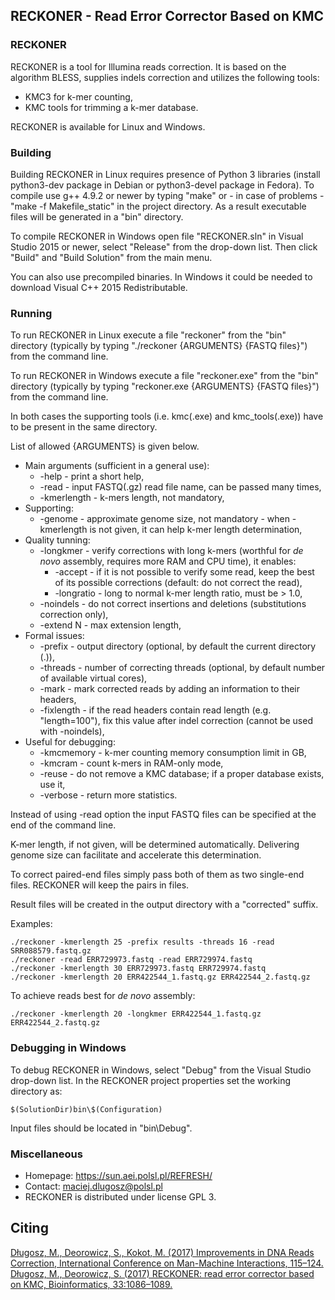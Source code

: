 ## RECKONER - Read Error Corrector Based on KMC
### RECKONER
RECKONER is a tool for Illumina reads correction. It is based
on the algorithm BLESS, supplies indels correction and utilizes the following tools:
+ KMC3 for k-mer counting,
+ KMC tools for trimming a k-mer database.

RECKONER is available for Linux and Windows.

### Building
Building RECKONER in Linux requires presence of Python 3 libraries
(install python3-dev package in Debian or python3-devel package in Fedora).
To compile use g++ 4.9.2 or newer
by typing "make" or - in case of problems - "make -f Makefile_static"
in the project directory. As a result
executable files will be generated in a "bin" directory.

To compile RECKONER in Windows open file "RECKONER.sln"
in Visual Studio 2015 or newer, select "Release" from the drop-down list.
Then click "Build" and "Build Solution" from the main menu.

You can also use precompiled binaries. In Windows it could
be needed to download Visual C++ 2015 Redistributable.

### Running
To run RECKONER in Linux execute a file "reckoner" from the "bin" directory 
(typically by typing "./reckoner {ARGUMENTS} {FASTQ files}") from the command line.

To run RECKONER in Windows execute a file "reckoner.exe" from the "bin" directory
(typically by typing "reckoner.exe {ARGUMENTS} {FASTQ files}") from the command line.

In both cases the supporting tools (i.e. kmc(.exe) and kmc_tools(.exe)) have to be
present in the same directory.

List of allowed {ARGUMENTS} is given below.
+ Main arguments (sufficient in a general use):
	+ -help - print a short help,
	+ -read <FASTQ file> - input FASTQ(.gz) read file name, can be passed many times,
	+ -kmerlength <K> - k-mers length, not mandatory,
+ Supporting:
	+ -genome <G> - approximate genome size, not mandatory - when -kmerlength is not given, it can help k-mer length determination,
+ Quality tunning:
	+ -longkmer - verify corrections with long k-mers (worthful for _de novo_ assembly, requires more RAM and CPU time), it enables:
		+ -accept - if it is not possible to verify some read, keep the best of its possible corrections (default: do not correct the read),
		+ -longratio <RATIO> - long to normal k-mer length ratio, must be > 1.0,
	+ -noindels - do not correct insertions and deletions (substitutions correction only),
	+ -extend N - max extension length,
+ Formal issues:
	+ -prefix <DIRECTORY> - output directory (optional, by default the current directory (.)),
	+ -threads <N> - number of correcting threads (optional, by default number of available virtual cores),
	+ -mark - mark corrected reads by adding an information to their headers,
	+ -fixlength - if the read headers contain read length (e.g. \"length=100\"), fix this value after indel correction (cannot be used with -noindels),
+ Useful for debugging:
	+ -kmcmemory <N> - k-mer counting memory consumption limit in GB,
	+ -kmcram - count k-mers in RAM-only mode,
	+ -reuse - do not remove a KMC database; if a proper database exists, use it,
	+ -verbose - return more statistics.


Instead of using -read option the input FASTQ files
can be specified at the end of the command line.

K-mer length, if not given, will be determined automatically.
Delivering genome size can facilitate and accelerate this determination.

To correct paired-end files simply pass both of them
as two single-end files. RECKONER will keep the pairs in files.

Result files will be created in the output directory with a "corrected" suffix.

Examples:
```
./reckoner -kmerlength 25 -prefix results -threads 16 -read SRR088579.fastq.gz
./reckoner -read ERR729973.fastq -read ERR729974.fastq
./reckoner -kmerlength 30 ERR729973.fastq ERR729974.fastq
./reckoner -kmerlength 20 ERR422544_1.fastq.gz ERR422544_2.fastq.gz
```
To achieve reads best for _de novo_ assembly:
```
./reckoner -kmerlength 20 -longkmer ERR422544_1.fastq.gz ERR422544_2.fastq.gz
```

### Debugging in Windows
To debug RECKONER in Windows, select "Debug" from the Visual Studio
drop-down list. In the RECKONER project properties set
the working directory as:
```
$(SolutionDir)bin\$(Configuration)
```
Input files should be located in "bin\Debug".

### Miscellaneous
+ Homepage: https://sun.aei.polsl.pl/REFRESH/
+ Contact: maciej.dlugosz@polsl.pl
+ RECKONER is distributed under license GPL 3.

## Citing
<a href="https://doi.org/10.1007/978-3-319-67792-7_12">
Długosz, M., Deorowicz, S., Kokot, M. (2017) Improvements in DNA Reads Correction, International Conference on Man-Machine Interactions, 115&ndash;124.
</a>
<a href="https://doi.org/10.1093/bioinformatics/btw746">
Długosz, M., Deorowicz, S. (2017) RECKONER: read error corrector based on KMC, Bioinformatics, 33:1086&ndash;1089.
</a>